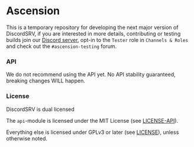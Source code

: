 # Ascension

This is a temporary repository for developing the next major version of DiscordSRV,
if you are interested in more details, contributing or testing builds join our [Discord server](https://discord.discordsrv.com), 
opt-in to the `Tester` role in `Channels & Roles` and check out the `#ascension-testing` forum.

### API

We do not recommend using the API yet. No API stability guaranteed, breaking changes WILL happen.

### License

DiscordSRV is dual licensed

The `api`-module is licensed under the MIT License (see [LICENSE-API](./LICENSE-API)).

Everything else is licensed under GPLv3 or later (see [LICENSE](./LICENSE)), unless otherwise noted.
